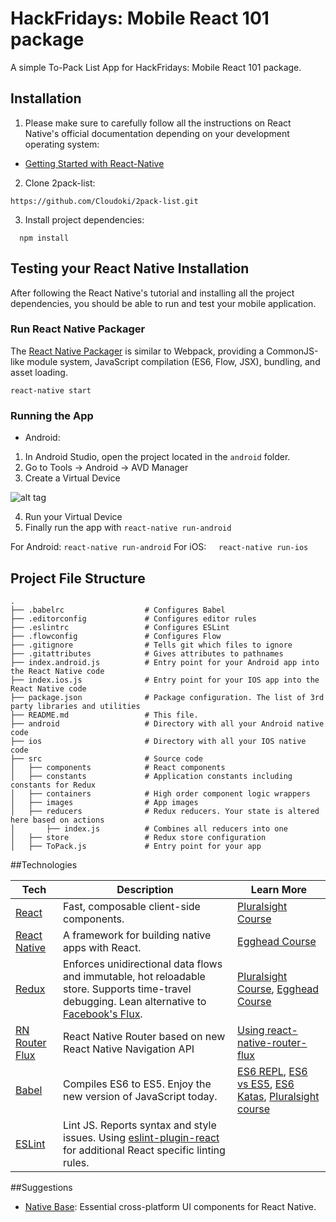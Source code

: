 HackFridays: Mobile React 101 package
==================================
A simple To-Pack List App for HackFridays: Mobile React 101 package.

## Installation

1. Please make sure to carefully follow all the instructions on React Native's official documentation depending on your development operating system:

* [Getting Started with React-Native](https://facebook.github.io/react-native/docs/getting-started.html#content)

2. Clone 2pack-list: 
```
https://github.com/Cloudoki/2pack-list.git
```

3. Install project dependencies:
```
  npm install
```

## Testing your React Native Installation

After following the React Native's tutorial and installing all the project dependencies, you should be able to run and test your mobile application.

### Run React Native Packager

The [React Native Packager](https://github.com/facebook/react-native/tree/master/packager) is similar to Webpack, providing a CommonJS-like module system, JavaScript compilation (ES6, Flow, JSX), bundling, and asset loading.
```
react-native start
```

### Running the App

* Android:
1. In Android Studio, open the project located in the `android` folder.
2. Go to Tools -> Android -> AVD Manager
3. Create a Virtual Device 

![alt tag](https://files.slack.com/files-pri/T0FHJBVU2-F4C4RG2PP/pasted_image_at_2017_03_01_01_00_pm.png)

4. Run your Virtual Device
5. Finally run the app with `react-native run-android`


For Android: `react-native run-android`
For iOS:     `react-native run-ios`


## Project File Structure
```
.
├── .babelrc                  # Configures Babel
├── .editorconfig             # Configures editor rules
├── .eslintrc                 # Configures ESLint
├── .flowconfig               # Configures Flow
├── .gitignore                # Tells git which files to ignore
├── .gitattributes            # Gives attributes to pathnames
├── index.android.js          # Entry point for your Android app into the React Native code
├── index.ios.js              # Entry point for your IOS app into the React Native code
├── package.json              # Package configuration. The list of 3rd party libraries and utilities
├── README.md                 # This file.
├── android                   # Directory with all your Android native code
├── ios                       # Directory with all your IOS native code
├── src                       # Source code
│   ├── components            # React components
│   ├── constants             # Application constants including constants for Redux
│   ├── containers            # High order component logic wrappers
│   ├── images                # App images
│   ├── reducers              # Redux reducers. Your state is altered here based on actions
│       ├── index.js          # Combines all reducers into one
│   ├── store                 # Redux store configuration
│   ├── ToPack.js             # Entry point for your app
```


##Technologies

| **Tech** | **Description** |**Learn More**|
|----------|-------|---|
|  [React](https://facebook.github.io/react/)  |   Fast, composable client-side components.    | [Pluralsight Course](https://www.pluralsight.com/courses/react-flux-building-applications)  |
|  [React Native](https://facebook.github.io/react-native/)  |   A framework for building native apps with React.    | [Egghead Course](https://egghead.io/courses/react-native-fundamentals)  |
|  [Redux](http://redux.js.org) |  Enforces unidirectional data flows and immutable, hot reloadable store. Supports time-travel debugging. Lean alternative to [Facebook's Flux](https://facebook.github.io/flux/docs/overview.html).| [Pluralsight Course](http://www.pluralsight.com/courses/react-redux-react-router-es6), [Egghead Course](https://egghead.io/courses/getting-started-with-redux)    |
|  [RN Router Flux](https://github.com/aksonov/react-native-router-flux) | React Native Router based on new React Native Navigation API | [Using react-native-router-flux](https://medium.com/differential/react-native-basics-using-react-native-router-flux-f11e5128aff9#.rgufob5ov) |
|  [Babel](http://babeljs.io) |  Compiles ES6 to ES5. Enjoy the new version of JavaScript today.     | [ES6 REPL](https://babeljs.io/repl/), [ES6 vs ES5](http://es6-features.org), [ES6 Katas](http://es6katas.org), [Pluralsight course](https://www.pluralsight.com/courses/javascript-fundamentals-es6)    |
| [ESLint](http://eslint.org/)| Lint JS. Reports syntax and style issues. Using [eslint-plugin-react](https://github.com/yannickcr/eslint-plugin-react) for additional React specific linting rules. | |

##Suggestions

* [Native Base](http://nativebase.io/): Essential cross-platform UI components for React Native.
